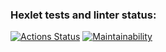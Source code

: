 ### Hexlet tests and linter status:
[![Actions Status](https://github.com/Dmitryprij/frontend-project-44/workflows/hexlet-check/badge.svg)](https://github.com/Dmitryprij/frontend-project-44/actions)
[![Maintainability](https://api.codeclimate.com/v1/badges/fbfbd01807b0835e950a/maintainability)](https://codeclimate.com/github/Dmitryprij/frontend-project-44/maintainability)